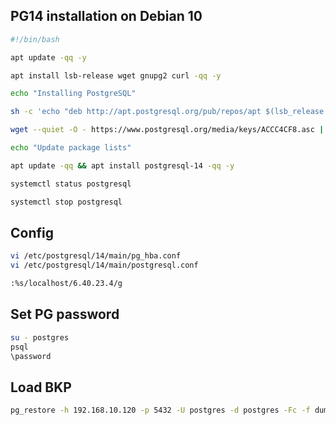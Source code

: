 ## PG14 installation on Debian 10

```sh
#!/bin/bash

apt update -qq -y 

apt install lsb-release wget gnupg2 curl -qq -y

echo "Installing PostgreSQL"

sh -c 'echo "deb http://apt.postgresql.org/pub/repos/apt $(lsb_release -cs)-pgdg main" > /etc/apt/sources.list.d/pgdg.list'

wget --quiet -O - https://www.postgresql.org/media/keys/ACCC4CF8.asc | apt-key add -

echo "Update package lists"

apt update -qq && apt install postgresql-14 -qq -y

systemctl status postgresql

systemctl stop postgresql
```

## Config

```sh
vi /etc/postgresql/14/main/pg_hba.conf
vi /etc/postgresql/14/main/postgresql.conf

:%s/localhost/6.40.23.4/g
```

## Set PG password

```sh
su - postgres
psql 
\password
```

## Load BKP

```sh
pg_restore -h 192.168.10.120 -p 5432 -U postgres -d postgres -Fc -f dump.backup
```
